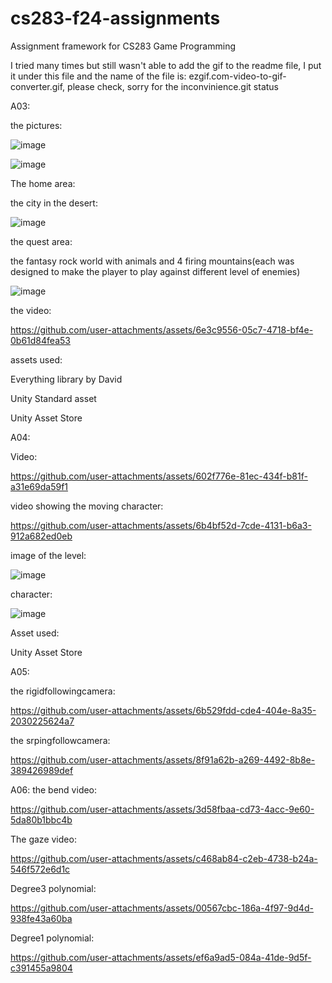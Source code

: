 # cs283-f24-assignments
Assignment framework for CS283 Game Programming

I tried many times but still wasn't able to add the gif to the readme file, I put it under this file and the name of the file is: ezgif.com-video-to-gif-converter.gif, please check, sorry for the inconvinience.git status

A03:

the pictures:

![image](https://github.com/user-attachments/assets/dd247364-6e8b-4415-aa2c-150938791d1a)

![image](https://github.com/user-attachments/assets/77fff99e-b1b1-4cbe-8ee0-96cdb7fb8287)

The home area:

the city in the desert:

![image](https://github.com/user-attachments/assets/f70a22d6-9021-4809-8ac2-f370c11c9df2)

the quest area:

the fantasy rock world with animals and 4 firing mountains(each was designed to make the player to play against different level of enemies)

![image](https://github.com/user-attachments/assets/1b849648-a60d-468e-9541-6d3881f99398)

the video:

https://github.com/user-attachments/assets/6e3c9556-05c7-4718-bf4e-0b61d84fea53

assets used:

Everything library by David

Unity Standard asset

Unity Asset Store

A04:

Video:


https://github.com/user-attachments/assets/602f776e-81ec-434f-b81f-a31e69da59f1

video showing the moving character:



https://github.com/user-attachments/assets/6b4bf52d-7cde-4131-b6a3-912a682ed0eb



image of the level:

![image](https://github.com/user-attachments/assets/95dfa2b9-de76-4534-b11b-f59c163e4127)

character:

![image](https://github.com/user-attachments/assets/6f7abfaf-f08a-4b8e-b58e-8b62339e3be6)

Asset used:

Unity Asset Store

A05:

the rigidfollowingcamera:


https://github.com/user-attachments/assets/6b529fdd-cde4-404e-8a35-2030225624a7


the srpingfollowcamera:


https://github.com/user-attachments/assets/8f91a62b-a269-4492-8b8e-389426989def

A06:
the bend video:


https://github.com/user-attachments/assets/3d58fbaa-cd73-4acc-9e60-5da80b1bbc4b

The gaze video:

https://github.com/user-attachments/assets/c468ab84-c2eb-4738-b24a-546f572e6d1c



Degree3 polynomial:

https://github.com/user-attachments/assets/00567cbc-186a-4f97-9d4d-938fe43a60ba

Degree1 polynomial:


https://github.com/user-attachments/assets/ef6a9ad5-084a-41de-9d5f-c391455a9804


